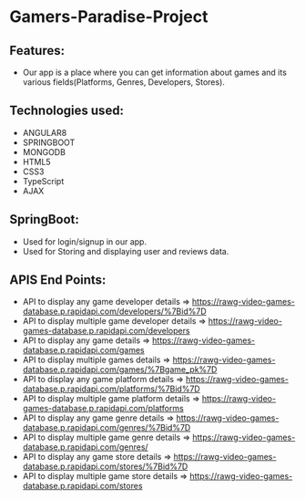 # Gamers-Paradise-Project

## Features:

* Our app is a place where you can get information about games and its various fields(Platforms, Genres, Developers, Stores).

## Technologies used:

* ANGULAR8
* SPRINGBOOT
* MONGODB
* HTML5
* CSS3
* TypeScript
* AJAX

## SpringBoot:
* Used for login/signup in our app.
* Used for Storing and displaying user and reviews data.

## APIS End Points:

* API to display any game developer details => https://rawg-video-games-database.p.rapidapi.com/developers/%7Bid%7D
* API to display multiple game developer details => https://rawg-video-games-database.p.rapidapi.com/developers
* API to display any game details => https://rawg-video-games-database.p.rapidapi.com/games
* API to display multiple games details => https://rawg-video-games-database.p.rapidapi.com/games/%7Bgame_pk%7D
* API to display any game platform details => https://rawg-video-games-database.p.rapidapi.com/platforms/%7Bid%7D
* API to display multiple game platform details => https://rawg-video-games-database.p.rapidapi.com/platforms
* API to display any game genre details => https://rawg-video-games-database.p.rapidapi.com/genres/%7Bid%7D
* API to display multiple game genre details => https://rawg-video-games-database.p.rapidapi.com/genres/
* API to display any game store details => https://rawg-video-games-database.p.rapidapi.com/stores/%7Bid%7D
* API to display multiple game store details => https://rawg-video-games-database.p.rapidapi.com/stores
